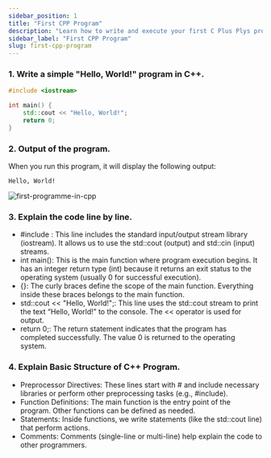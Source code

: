 ```yaml
---
sidebar_position: 1
title: "First CPP Program"
description: "Learn how to write and execute your first C Plus Plys program using a simple 'Hello, World!' example."
sidebar_label: "First CPP Program"
slug: first-cpp-program
---
```




### 1. Write a simple "Hello, World!" program in C++.
```cpp
#include <iostream> 

int main() {
    std::cout << "Hello, World!";
    return 0;
}
```
### 2. Output of the program.
When you run this program, it will display the following output:
``` 
Hello, World!
```
![first-programme-in-cpp](../../static/img/day-02/first-program.png) 

### 3. Explain the code line by line.
- #include <iostream> : This line includes the standard input/output stream library (iostream). It allows us to use the std::cout (output) and std::cin (input) streams.
- int main(): This is the main function where program execution begins. It has an integer return type (int) because it returns an exit status to the operating system (usually 0 for successful execution).
- {}: The curly braces define the scope of the main function. Everything inside these braces belongs to the main function.
- std::cout << "Hello, World!";: This line uses the std::cout stream to print the text “Hello, World!” to the console. The << operator is used for output.
- return 0;: The return statement indicates that the program has completed successfully. The value 0 is returned to the operating system.
### 4. Explain Basic Structure of C++ Program.
- Preprocessor Directives: These lines start with # and include necessary libraries or perform other preprocessing tasks (e.g., #include).
- Function Definitions: The main function is the entry point of the program. Other functions can be defined as needed.
- Statements: Inside functions, we write statements (like the std::cout line) that perform actions.
- Comments: Comments (single-line or multi-line) help explain the code to other programmers. 




